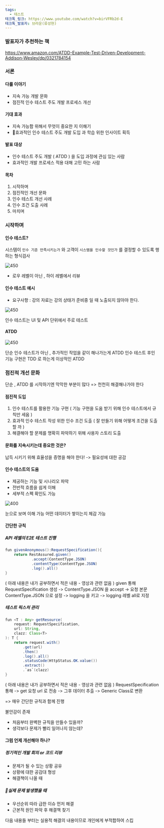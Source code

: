 ```yaml
---
tags:
  - 테스트
테크톡_링크: https://www.youtube.com/watch?v=birVFRb2d-E
테크톡_발표자: 브라운(류성현)
---
```

### 발표자가 추천하는 책

https://www.amazon.com/ATDD-Example-Test-Driven-Development-Addison-Wesley/dp/0321784154

### 서론

#### 다룰 이야기
- 지속 가능 개발 문화
- 점진적 인수 테스트 주도 개발 프로세스 개선
#### 기대 효과
- 지속 가능함 위해서 무엇이 중요한 지 이해기
- 효과적인 인수 테스트 주도 개발 도입 과 학습 위한 인사이트 획득
#### 발표 대상
- 인수 테스트 주도 개발 ( ATDD ) 을 도입 과정에 관심 있는 사람
- 효과적인 개발 프로세스 적용 대해 고민 하는 사람
#### 목차
1. 시작하며
2. 점진적인 개선 문화
3. 인수 테스트 개선 사례
4. 인수 조건 도출 사례
5. 마치며

### 시작하며

#### 인수 테스트?

시스템이 `인수 기준 만족시키는가` 와 고객이 `시스템을 인수할 것인가` 를 결정할 수 있도록 행하는 형식검사

![450](https://i.imgur.com/YpgMw67.png)

- 로우 레벨이 아닌 , 하이 레벨에서 리뷰

#### 인수 테스트 예시

- 요구사항 : 강의 자료는 강의 상태가 준비중 일 때 노출되지 않아야 한다.

![450](https://i.imgur.com/i4iwXDN.png)

인수 테스트는 UI 및 API 단위에서 주로 테스트

#### ATDD

![450](https://i.imgur.com/TA3Lnvu.png)

단순 인수 테스트가 아닌 , 추가적인 작업을 같이 해나가는게 ATDD
인수 테스트 후인 기능 구현은 TDD 로 하는게 이상적인 ATDD

### 점진적 개선 문화

단순 , ATDD 를 시작하기엔 막막한 부분이 많다
=> 천천히 해결해나가야 한다

#### 점진적 도입

1. 인수 테스트를 활용한 기능 구현 ( 기능 구현을 도움 받기 위해 인수 테스트에서 규칙만 세움 )
2. 효과적 인수 테스트 작성 위한 인수 조건 도출 ( 잘 만들기 위해 어떻게 조건을 도출할 까 )
3. 해결해야 할 문제를 명확히 파악하기 위해 사용자 스토리 도출

#### 문화를 지속시키는데 중요한 것은?

납득 시키기 위해 효율성을 증명을 해야 한다! 
-> 필요성에 대한 공감

#### 인수 테스트의 도움

- 제공하는 기능 및 시나리오 파악
- 전반적 흐름을 쉽게 이해
- 세부적 스펙 확인도 가능

![400](https://i.imgur.com/3dFNqAE.png)

눈으로 보며 이해 가능
어떤 데이터가 쌓이는지 체감 가능
#### 간단한 규칙

##### API 레벨의 E2E 테스트 진행

```java
fun givenAnonymous():RequestSpecification(){  
    return RestAssured.given()  
            .accept(ContentType.JSON)  
            .contentType(ContentType.JSON)  
            .log().all()  
}
```

( 아래 내용은 내가 공부하면서 적은 내용 - 영상과 관련 없음 )
given 통해 RequestSpecification 생성 -> ContentType.JSON 을 accept -> 요청 본문 ContentType.JSON 으로 설정
-> logging 을 키고 -> logging 레벨 all로 지정

##### 테스트 픽스처 관리

```java
fun <T : Any> getResource(
    request: RequestSpecification,
    url: String,
    clazz: Class<T>
): T {
    return request.with()
        .get(url)
        .then()
        .log().all()
        .statusCode(HttpStatus.OK.value())
        .extract()
        .`as`(clazz)
}

```

( 아래 내용은 내가 공부하면서 적은 내용 - 영상과 관련 없음 )
RequestSpecification 통해 -> get 요청 url 로 전송 -> 그후 데이터 추출 -> Generic Class로 변환


=> 매우 간단한 규칙과 함께 진행

불안감이 존재
- 처음부터 완벽한 규칙을 만들수 있을까?
- 생각보다 문제가 빨리 일어나지 않는데?

#### 그럼 언제 개선해야 하나?

##### 정기적인 개발 회의 or 코드 리뷰

- 문제가 될 수 있는 상황 공유
- 상황에 대한 공감대 형성
- 해결책이 나올 때

##### 실제 문제 발생했을 때

- 우선순위 따라 급한 이슈 먼저 해결
- 근본적 원인 파악 후 해결책 찾기


다음 내용들 부터는 실용적 해결의 내용이므로 개인에게 부적합하여 스킵

